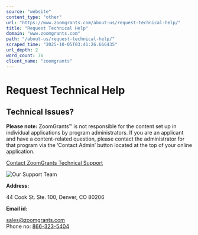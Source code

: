 ```yaml
---
source: "website"
content_type: "other"
url: "https://www.zoomgrants.com/about-us/request-technical-help/"
title: "Request Technical Help"
domain: "www.zoomgrants.com"
path: "/about-us/request-technical-help/"
scraped_time: "2025-10-05T03:41:26.666435"
url_depth: 2
word_count: 76
client_name: "zoomgrants"
---
```


# Request Technical Help

## Technical Issues?

**Please note:** ZoomGrants™ is not responsible for the content set up in individual applications by program administrators. If you are an applicant and have a content-related question, please contact the administrator for that program via the ‘Contact Admin’ button located at the top of your online application.

[Contact ZoomGrants Technical Support](mailto:questions@zoomgrants.com%20)

![Our Support Team](https://www.zoomgrants.com/wp-content/uploads/2023/05/application-form-employment-document-concept-1.jpg)

**Address:**

44 Cook St. Ste. 100, Denver, CO 80206

**Email id:**

[sales@zoomgrants.com](mailto:sales@zoomgrants.com)  
Phone no: [866-323-5404](tel:8663235404)